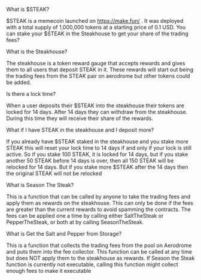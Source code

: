 What is $STEAK?

$STEAK is a memecoin launched on https://make.fun/ . It was deployed with a total supply of 1,000,000 tokens at a starting price of 0.1 USD. You can stake your $STEAK in the Steakhouse to get your share of the trading fees?

What is the Steakhouse?

The steakhouse is a token reward gauge that accepts rewards and gives them to all users that deposit STEAK in it. These rewards will start out being the trading fees from the STEAK pair on aerodrome but other tokens could be added.

Is there a lock time?

When a user deposits their $STEAK into the steakhouse their tokens are locked for 14 days. After 14 days they can withdraw from the steakhouse. During this time they will receive their share of the rewards. 

What if I have STEAK in the steakhouse and I deposit more?

If you already have $STEAK staked in the steakhouse and you stake more STEAK this will reset your lock time to 14 days if and only if your lock is still active. So if you stake 100 STEAK, it is locked for 14 days, but if you stake another 50 STEAK before 14 days is over, then all 150 STEAK will be relocked for 14 days. But if you stake more $STEAK after the 14 days then the original STEAK will not be relocked

What is Season The Steak?

This is a function that can be called by anyone to take the trading fees and apply them as rewards on the steakhouse. This can only be done if the fees are greater than the current rewards to avoid spamming the contracts. The fees can be applied one a time by calling either SaltTheSteak or PepperTheSteak, or both at by calling SeasonTheSteak.

What is Get the Salt and Pepper from Storage?

This is a function that collects the trading fees from the pool on Aerodrome and puts them into the fee collector. This function can be called at any time but does NOT apply them to the steakhouse as rewards. If Season the Steak function is currently not executable, calling this function might collect enough fees to make it executable  
